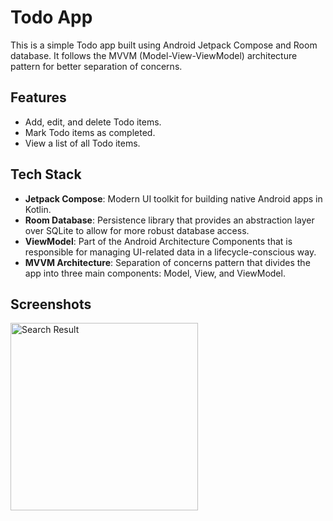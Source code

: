 # Todo App

This is a simple Todo app built using Android Jetpack Compose and Room database. It follows the MVVM (Model-View-ViewModel) architecture pattern for better separation of concerns.

## Features

- Add, edit, and delete Todo items.
- Mark Todo items as completed.
- View a list of all Todo items.

## Tech Stack

- **Jetpack Compose**: Modern UI toolkit for building native Android apps in Kotlin.
- **Room Database**: Persistence library that provides an abstraction layer over SQLite to allow for more robust database access.
- **ViewModel**: Part of the Android Architecture Components that is responsible for managing UI-related data in a lifecycle-conscious way.
- **MVVM Architecture**: Separation of concerns pattern that divides the app into three main components: Model, View, and ViewModel.


## Screenshots
<img src="https://github.com/aarya-dev003/Video-Player-Supabase/assets/94800583/3e1624d3-6888-469c-a493-3a38dc22cc2e" alt="Search Result" style="width: 300px;" />

